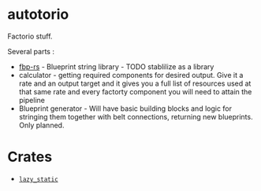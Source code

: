 # autotorio

Factorio stuff.

Several parts :

* [fbp-rs](https://github.com/deciduously/fbp-rs)  - Blueprint string library - TODO stablilize as a library
* calculator - getting required components for desired output.  Give it a rate and an output target and it gives you a full list of resources used at that same rate and every factorty component you will need to attain the pipeline
* Blueprint generator - Will have basic building blocks and logic for stringing them together with belt connections, returning new blueprints.  Only planned.

# Crates

* [`lazy_static`](https://github.com/rust-lang-nursery/lazy-static.rs)
